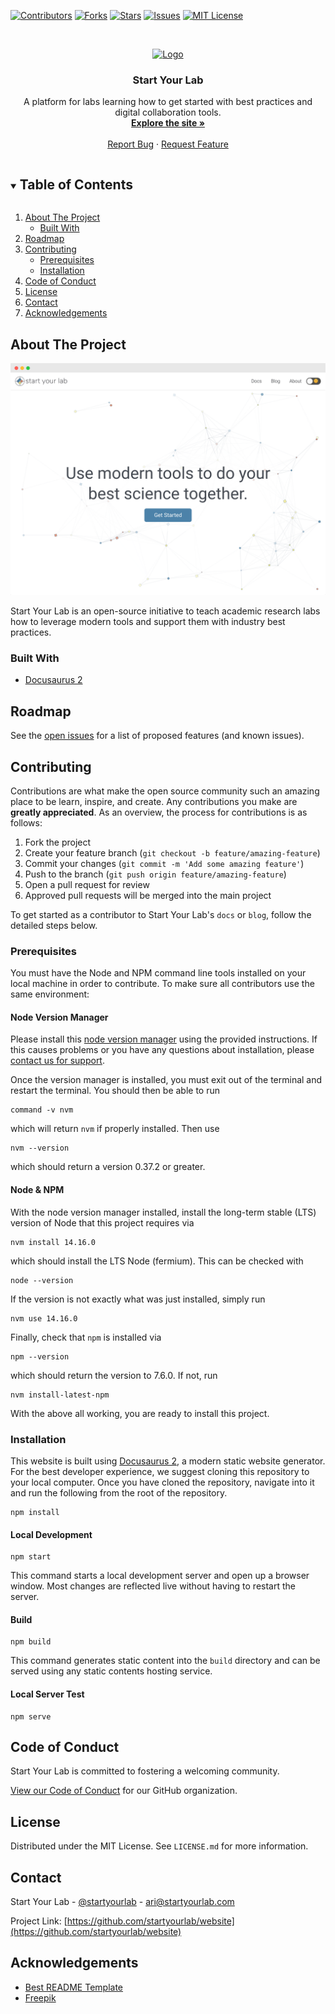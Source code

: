 <!--
*** We're using markdown "reference style" links for readability.
*** Reference links are enclosed in brackets [ ] instead of parentheses ( ).
*** TODO: See the bottom of this document for the declaration of the reference variables
*** for contributors-url, forks-url, etc. Alternative option for links:
*** https://www.markdownguide.org/basic-syntax/#reference-style-links
-->
[![Contributors][contributors-shield]][contributors-url]
[![Forks][forks-shield]][forks-url]
[![Stars][stars-shield]][stars-url]
[![Issues][issues-shield]][issues-url]
[![MIT License][license-shield]][license-url]

<!-- PROJECT LOGO -->
<br />
<p align="center">
  <a href="https://github.com/startyourlab/website">
    <img src="assets/img/logo.png" alt="Logo" height="80">
  </a>

  <h3 align="center">Start Your Lab</h3>

  <p align="center">
    A platform for labs learning how to get started with best practices and digital collaboration tools.
    <br />
    <a href="https://www.startyourlab.com"><strong>Explore the site »</strong></a>
    <br />
    <br />
    <a href="https://github.com/startyourlab/website/issues">Report Bug</a>
    ·
    <a href="https://github.com/startyourlab/website/issues">Request Feature</a>
  </p>
</p>



<!-- TABLE OF CONTENTS -->
<details open="open">
  <summary><h2 style="display: inline-block">Table of Contents</h2></summary>
  <ol>
    <li>
      <a href="#about-the-project">About The Project</a>
      <ul>
        <li><a href="#built-with">Built With</a></li>
      </ul>
    </li>
    <li><a href="#roadmap">Roadmap</a></li>
    <li>
      <a href="#contributing">Contributing</a>
      <ul>
        <li><a href="#prerequisites">Prerequisites</a></li>
        <li><a href="#installation">Installation</a></li>
      </ul>
    </li>
    <li><a href="#code-of-conduct">Code of Conduct</a></li>
    <li><a href="#license">License</a></li>
    <li><a href="#contact">Contact</a></li>
    <li><a href="#acknowledgements">Acknowledgements</a></li>
  </ol>
</details>

<!-- TODO: ABOUT THE PROJECT -->
## About The Project

[![Start Your Lab Screen Shot][product-screenshot]](https://www.startyourlab.com)

Start Your Lab is an open-source initiative to teach academic research
labs how to leverage modern tools and support them with industry best practices.

### Built With

* [Docusaurus 2](https://v2.docusaurus.io/)

<!-- TODO: ROADMAP -->
## Roadmap

See the [open issues](https://github.com/startyourlab/website/issues) for a list of proposed features (and known issues).

<!-- TODO: CONTRIBUTING -->
## Contributing

Contributions are what make the open source community such an amazing place to be
learn, inspire, and create. Any contributions you make are **greatly appreciated**.
As an overview, the process for contributions is as follows:

1. Fork the project
3. Create your feature branch (`git checkout -b feature/amazing-feature`)
4. Commit your changes (`git commit -m 'Add some amazing feature'`)
5. Push to the branch (`git push origin feature/amazing-feature`)
6. Open a pull request for review
7. Approved pull requests will be merged into the main project

To get started as a contributor to Start Your Lab's `docs` or `blog`, follow the detailed
steps below.

### Prerequisites

You must have the Node and NPM command line tools installed on your local machine in order to contribute. To
make sure all contributors use the same environment:

#### Node Version Manager

Please install this [node version manager](https://github.com/nvm-sh/nvm/#installing-and-updating) using the provided
instructions. If this causes problems or you have any questions about installation, please [contact us for support](./.github/SUPPORT.md).

Once the version manager is installed, you must exit out of the terminal and
restart the terminal. You should then be able to run

```
command -v nvm
```

which will return `nvm` if properly installed. Then use

```
nvm --version
```

which should return a version 0.37.2 or greater.

#### Node & NPM

With the node version manager installed, install the long-term stable (LTS) version of Node that this
project requires via

```
nvm install 14.16.0
```

which should install the LTS Node (fermium). This can be checked with

```
node --version
```

If the version is not exactly what was just installed, simply run

```
nvm use 14.16.0
```

Finally, check that `npm` is installed via

```
npm --version
```

which should return the version to 7.6.0. If not, run

```
nvm install-latest-npm
```

With the above all working, you are ready to install this project.

### Installation

This website is built using [Docusaurus 2](https://v2.docusaurus.io/), a modern static website generator.
For the best developer experience, we suggest cloning this repository to your local computer. Once you
have cloned the repository, navigate into it and run the following from the root of the repository.

```console
npm install
```

#### Local Development

```console
npm start
```

This command starts a local development server and open up a browser window. Most changes are reflected live without having to restart the server.

#### Build

```console
npm build
```

This command generates static content into the `build` directory and can be served using any static contents hosting service.

#### Local Server Test

```console
npm serve
```

## Code of Conduct

Start Your Lab is committed to fostering a welcoming community.

[View our Code of Conduct](https://github.com/startyourlab/.github/tree/main/CODE_OF_CONDUCT.md) for our GitHub organization.

<!-- LICENSE -->
## License

Distributed under the MIT License. See `LICENSE.md` for more information.

<!-- CONTACT -->
## Contact

Start Your Lab - [@startyourlab](https://twitter.com/startyourlab) - ari@startyourlab.com

Project Link: [https://github.com/startyourlab/website](https://github.com/startyourlab/website)

<!-- ACKNOWLEDGEMENTS -->
## Acknowledgements

* [Best README Template](https://github.com/othneildrew/Best-README-Template)
* [Freepik](https://www.freepik.com/)

<!-- MARKDOWN LINKS & IMAGES -->
<!-- https://www.markdownguide.org/basic-syntax/#reference-style-links -->
[contributors-shield]: https://img.shields.io/github/contributors/startyourlab/website?style=for-the-badge
[contributors-url]: https://github.com/startyourlab/website/graphs/contributors
[forks-shield]: https://img.shields.io/github/forks/startyourlab/website?style=for-the-badge
[forks-url]: https://github.com/staryourlab/website/network/members
[stars-shield]: https://img.shields.io/github/stars/startyourlab/website?style=for-the-badge
[stars-url]: https://github.com/staryourlab/website/stargazers
[issues-shield]: https://img.shields.io/github/issues/startyourlab/website?style=for-the-badge
[issues-url]: https://github.com/staryourlab/website/issues
[license-shield]: https://img.shields.io/github/license/startyourlab/website?style=for-the-badge
[license-url]: https://github.com/startyourlab/website/blob/main/LICENSE.md
[product-screenshot]: static/img/product-screenshot.png
